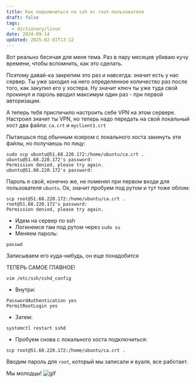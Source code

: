 ```yaml
---
title: Как подключиться по ssh от root-пользователя
draft: false
tags:
  - dictionary/linux
date: 2024-09-14
updated: 2025-02-01T13:12
---
```

Вот реально бесячая для меня тема. Раз в пару месяцев убиваю кучу времени, чтобы вспомнить, как это сделать.

Поэтому давай-ка закрепим это раз и навсегда: значит есть у нас сервер. Ты уже заходил на него определенное количество раз после того, как закупил его у хостера. Ну значит ключ ты уже туда свой прокинул и пароль вводил максимум один раз - при первой авторизации.

А теперь тебя приспичило настроить себе VPN на этом сервере. Настроил значит ты VPN, но теперь надо передать на свой локальный хост два файла: `ca.crt` и `myclient1.crt`

Пытаешься под обычным юзером с локального хоста закинуть эти файлы, но получаешь по лицу:
```
sudo scp ubuntu@51.68.220.172:/home/ubuntu/ca.crt .
ubuntu@51.68.220.172's password: 
Permission denied, please try again.
ubuntu@51.68.220.172's password:
```

Пароль я свой, конечно же, не поменял при первом входе для пользователя `ubuntu`. Ок, значит пробуем под рутом и тут тоже облом:
```
scp root@51.68.220.172:/home/ubuntu/ca.crt .  
root@51.68.220.172's password: 
Permission denied, please try again.
```

- Идем на сервер по ssh
- Логинемся там под рутом через `sudo su`
- Меняем пароль:
```
passwd
```
Записываем его куда-нибудь, он еще понадобится

ТЕПЕРЬ САМОЕ ГЛАВНОЕ!
```
vim /etc/ssh/sshd_config
```
- Внутри:
```
PasswordAuthentication yes
PermitRootLogin yes
```
- Затем:
```
systemctl restart sshd
```

- Пробуем снова с локального хоста подключиться:
```
scp root@51.68.220.172:/home/ubuntu/ca.crt .
```
Вводим пароль для `root`, который мы записали и вуаля, все работает.

Мы молодцы!
![gif](https://media1.giphy.com/media/NfzERYyiWcXU4/giphy.gif?cid=16a6abc24gn30nj69vjp5d4jgurfhjp84a78d587299lk50i&ep=v1_gifs_search&rid=giphy.gif&ct=g)

